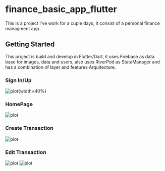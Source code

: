 # finance_basic_app_flutter

This is a project I've work for a cuple days, it consist of a personal finance managment app. 

## Getting Started

This project is build and develop in Flutter/Dart, it uses Firebase as data base for images, data and users, also uses RiverPod as StateManager and has a combination of layer and features Arquitecture.

### Sign In/Up

![plot](readme_images/sign_in_up.jpeg){width=40%}

### HomePage

![plot](readme_images/home_page.jpeg)

### Create Transaction
![plot](readme_images/new_transaction.jpeg)

### Edit Transaction

![plot](readme_images/edit_transaction.jpeg)
![plot](readme_images/edit_transaction_with_image.jpeg)
